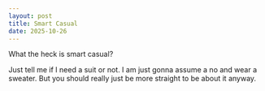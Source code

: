 ```yaml
---
layout: post
title: Smart Casual
date: 2025-10-26
---
```

What the heck is smart casual?

Just tell me if I need a suit or not. I am just gonna assume a no and wear a sweater. But you should really just be more straight to be about it anyway.
